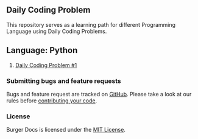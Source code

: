 Daily Coding Problem
-----------------------

This repository serves as a learning path for different Programming Language using Daily Coding Problems.

## Language: Python

1. [Daily Coding Problem #1](problem_1/problem.md)


### Submitting bugs and feature requests

Bugs and feature request are tracked on
[GitHub](https://github.com/oltionzefi/daily-coding-problem/issues). Please take a look
at our rules before [contributing your code](CONTRIBUTING.md).

### License

Burger Docs is licensed under the [MIT License](LICENSE).